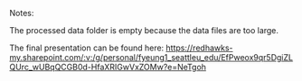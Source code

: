 Notes:

The processed data folder is empty because the data files are too large.

The final presentation can be found here: https://redhawks-my.sharepoint.com/:v:/g/personal/fyeung1_seattleu_edu/EfPweox9qr5DgiZLQUrc_wUBqQCGB0d-HfaXRIGwVxZOMw?e=NeTgoh

